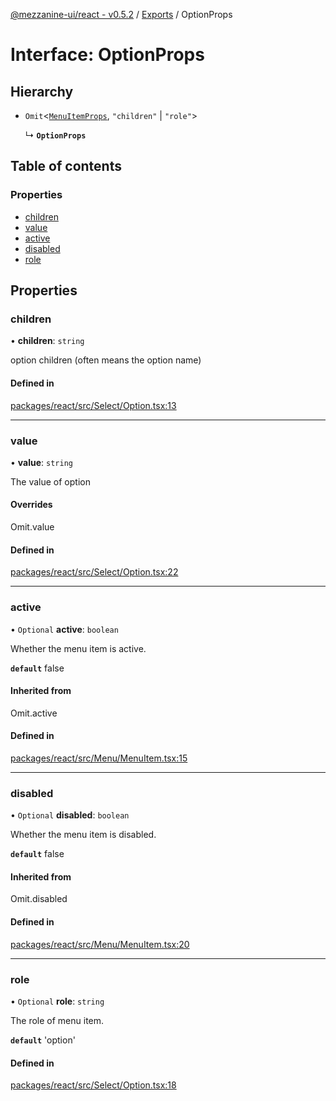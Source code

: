 [@mezzanine-ui/react - v0.5.2](../README.md) / [Exports](../modules.md) / OptionProps

# Interface: OptionProps

## Hierarchy

- `Omit`<[`MenuItemProps`](menuitemprops.md), ``"children"`` \| ``"role"``\>

  ↳ **`OptionProps`**

## Table of contents

### Properties

- [children](optionprops.md#children)
- [value](optionprops.md#value)
- [active](optionprops.md#active)
- [disabled](optionprops.md#disabled)
- [role](optionprops.md#role)

## Properties

### children

• **children**: `string`

option children (often means the option name)

#### Defined in

[packages/react/src/Select/Option.tsx:13](https://github.com/Mezzanine-UI/mezzanine/blob/83e0173/packages/react/src/Select/Option.tsx#L13)

___

### value

• **value**: `string`

The value of option

#### Overrides

Omit.value

#### Defined in

[packages/react/src/Select/Option.tsx:22](https://github.com/Mezzanine-UI/mezzanine/blob/83e0173/packages/react/src/Select/Option.tsx#L22)

___

### active

• `Optional` **active**: `boolean`

Whether the menu item is active.

**`default`** false

#### Inherited from

Omit.active

#### Defined in

[packages/react/src/Menu/MenuItem.tsx:15](https://github.com/Mezzanine-UI/mezzanine/blob/83e0173/packages/react/src/Menu/MenuItem.tsx#L15)

___

### disabled

• `Optional` **disabled**: `boolean`

Whether the menu item is disabled.

**`default`** false

#### Inherited from

Omit.disabled

#### Defined in

[packages/react/src/Menu/MenuItem.tsx:20](https://github.com/Mezzanine-UI/mezzanine/blob/83e0173/packages/react/src/Menu/MenuItem.tsx#L20)

___

### role

• `Optional` **role**: `string`

The role of menu item.

**`default`** 'option'

#### Defined in

[packages/react/src/Select/Option.tsx:18](https://github.com/Mezzanine-UI/mezzanine/blob/83e0173/packages/react/src/Select/Option.tsx#L18)
